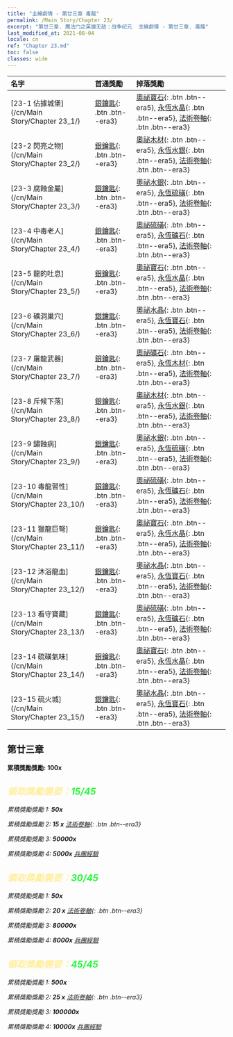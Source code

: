 ```yaml
---
title: "主線劇情 - 第廿三章 毒龍"
permalink: /Main Story/Chapter 23/
excerpt: "第廿三章. 魔法门之英雄无敌：战争纪元  主線劇情 - 第廿三章. 毒龍"
last_modified_at: 2021-08-04
locale: cn
ref: "Chapter 23.md"
toc: false
classes: wide
---
```


  | 名字 |  首通獎勵 | 掉落獎勵 |
  |:------------|:------------|:------------| 
  | [23-1 佔據城堡](/cn/Main Story/Chapter 23_1/) | [銀鑰匙](/cn/Items/con_693/){: .btn .btn--era3} | [奧祕寶石](/cn/Items/mat_79/){: .btn .btn--era5}, [永恆水晶](/cn/Items/mat_73/){: .btn .btn--era5}, [法術卷軸](/cn/Items/con_694/){: .btn .btn--era3} |
  | [23-2 閃亮之物](/cn/Main Story/Chapter 23_2/) | [銀鑰匙](/cn/Items/con_693/){: .btn .btn--era3} | [奧祕木材](/cn/Items/mat_76/){: .btn .btn--era5}, [永恆水銀](/cn/Items/mat_70/){: .btn .btn--era5}, [法術卷軸](/cn/Items/con_694/){: .btn .btn--era3} |
  | [23-3 腐蝕金屬](/cn/Main Story/Chapter 23_3/) | [銀鑰匙](/cn/Items/con_693/){: .btn .btn--era3} | [奧祕水銀](/cn/Items/mat_77/){: .btn .btn--era5}, [永恆硫磺](/cn/Items/mat_71/){: .btn .btn--era5}, [法術卷軸](/cn/Items/con_694/){: .btn .btn--era3} |
  | [23-4 中毒老人](/cn/Main Story/Chapter 23_4/) | [銀鑰匙](/cn/Items/con_693/){: .btn .btn--era3} | [奧祕硫磺](/cn/Items/mat_78/){: .btn .btn--era5}, [永恆礦石](/cn/Items/mat_68/){: .btn .btn--era5}, [法術卷軸](/cn/Items/con_694/){: .btn .btn--era3} |
  | [23-5 龍的吐息](/cn/Main Story/Chapter 23_5/) | [銀鑰匙](/cn/Items/con_693/){: .btn .btn--era3} | [奧祕寶石](/cn/Items/mat_79/){: .btn .btn--era5}, [永恆水晶](/cn/Items/mat_73/){: .btn .btn--era5}, [法術卷軸](/cn/Items/con_694/){: .btn .btn--era3} |
  | [23-6 礦洞巢穴](/cn/Main Story/Chapter 23_6/) | [銀鑰匙](/cn/Items/con_693/){: .btn .btn--era3} | [奧祕水晶](/cn/Items/mat_80/){: .btn .btn--era5}, [永恆寶石](/cn/Items/mat_72/){: .btn .btn--era5}, [法術卷軸](/cn/Items/con_694/){: .btn .btn--era3} |
  | [23-7 屠龍武器](/cn/Main Story/Chapter 23_7/) | [銀鑰匙](/cn/Items/con_693/){: .btn .btn--era3} | [奧祕礦石](/cn/Items/mat_75/){: .btn .btn--era5}, [永恆木材](/cn/Items/mat_69/){: .btn .btn--era5}, [法術卷軸](/cn/Items/con_694/){: .btn .btn--era3} |
  | [23-8 斥候下落](/cn/Main Story/Chapter 23_8/) | [銀鑰匙](/cn/Items/con_693/){: .btn .btn--era3} | [奧祕木材](/cn/Items/mat_76/){: .btn .btn--era5}, [永恆水銀](/cn/Items/mat_70/){: .btn .btn--era5}, [法術卷軸](/cn/Items/con_694/){: .btn .btn--era3} |
  | [23-9 鏽蝕病](/cn/Main Story/Chapter 23_9/) | [銀鑰匙](/cn/Items/con_693/){: .btn .btn--era3} | [奧祕水銀](/cn/Items/mat_77/){: .btn .btn--era5}, [永恆硫磺](/cn/Items/mat_71/){: .btn .btn--era5}, [法術卷軸](/cn/Items/con_694/){: .btn .btn--era3} |
  | [23-10 毒龍習性](/cn/Main Story/Chapter 23_10/) | [銀鑰匙](/cn/Items/con_693/){: .btn .btn--era3} | [奧祕硫磺](/cn/Items/mat_78/){: .btn .btn--era5}, [永恆礦石](/cn/Items/mat_68/){: .btn .btn--era5}, [法術卷軸](/cn/Items/con_694/){: .btn .btn--era3} |
  | [23-11 獵龍巨弩](/cn/Main Story/Chapter 23_11/) | [銀鑰匙](/cn/Items/con_693/){: .btn .btn--era3} | [奧祕寶石](/cn/Items/mat_79/){: .btn .btn--era5}, [永恆水晶](/cn/Items/mat_73/){: .btn .btn--era5}, [法術卷軸](/cn/Items/con_694/){: .btn .btn--era3} |
  | [23-12 沐浴龍血](/cn/Main Story/Chapter 23_12/) | [銀鑰匙](/cn/Items/con_693/){: .btn .btn--era3} | [奧祕水晶](/cn/Items/mat_80/){: .btn .btn--era5}, [永恆寶石](/cn/Items/mat_72/){: .btn .btn--era5}, [法術卷軸](/cn/Items/con_694/){: .btn .btn--era3} |
  | [23-13 看守寶藏](/cn/Main Story/Chapter 23_13/) | [銀鑰匙](/cn/Items/con_693/){: .btn .btn--era3} | [奧祕硫磺](/cn/Items/mat_78/){: .btn .btn--era5}, [永恆礦石](/cn/Items/mat_68/){: .btn .btn--era5}, [法術卷軸](/cn/Items/con_694/){: .btn .btn--era3} |
  | [23-14 硫磺氣味](/cn/Main Story/Chapter 23_14/) | [銀鑰匙](/cn/Items/con_693/){: .btn .btn--era3} | [奧祕寶石](/cn/Items/mat_79/){: .btn .btn--era5}, [永恆水晶](/cn/Items/mat_73/){: .btn .btn--era5}, [法術卷軸](/cn/Items/con_694/){: .btn .btn--era3} |
  | [23-15 硫火城](/cn/Main Story/Chapter 23_15/) | [銀鑰匙](/cn/Items/con_693/){: .btn .btn--era3} | [奧祕水晶](/cn/Items/mat_80/){: .btn .btn--era5}, [永恆寶石](/cn/Items/mat_72/){: .btn .btn--era5}, [法術卷軸](/cn/Items/con_694/){: .btn .btn--era3} |


##  第廿三章

 **累積獎勵獎勵:**  **100x** <i class="fas fa-gem"/>



## <span style="color: #ffeea0">   領取獎勵需要：</span><span style="color: #27f73a">15/45</span>

 累積獎勵獎勵 1:  **50x** <i class="fas fa-gem"/>

 累積獎勵獎勵 2: **15 x** [法術卷軸](/cn/Items/con_694/){: .btn .btn--era3}

 累積獎勵獎勵 3:  **50000x** <i class="fas fa-coins"/>

 累積獎勵獎勵 4:  **5000x** [兵團經驗](/cn/Items/con_902/)



## <span style="color: #ffeea0">   領取獎勵需要：</span><span style="color: #27f73a">30/45</span>

 累積獎勵獎勵 1:  **50x** <i class="fas fa-gem"/>

 累積獎勵獎勵 2: **20 x** [法術卷軸](/cn/Items/con_694/){: .btn .btn--era3}

 累積獎勵獎勵 3:  **80000x** <i class="fas fa-coins"/>

 累積獎勵獎勵 4:  **8000x** [兵團經驗](/cn/Items/con_902/)



## <span style="color: #ffeea0">   領取獎勵需要：</span><span style="color: #27f73a">45/45</span>

 累積獎勵獎勵 1:  **500x** <i class="fas fa-gem"/>

 累積獎勵獎勵 2: **25 x** [法術卷軸](/cn/Items/con_694/){: .btn .btn--era3}

 累積獎勵獎勵 3:  **100000x** <i class="fas fa-coins"/>

 累積獎勵獎勵 4:  **10000x** [兵團經驗](/cn/Items/con_902/)

